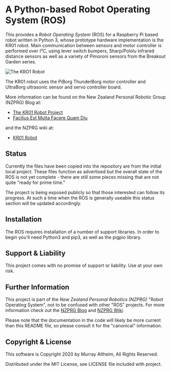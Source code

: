 # A Python-based Robot Operating System (ROS)

This provides a _Robot Operating System_ (ROS) for a Raspberry Pi based robot
written in Python 3, whose prototype hardware implementation is the KR01 robot.
Main communication between sensors and motor controller is performed over I²C, 
using lever switch bumpers, Sharp/Pololu infrared distance sensors as well as 
a variety of Pimoroni sensors from the Breakout Garden series. 


![The KRO1 Robot](https://service.robots.org.nz/wiki/attach/KR01/KR01-0533-1280x584.jpg)


The KR01 robot uses the PiBorg ThunderBorg motor controller and UltraBorg 
ultrasonic sensor and servo controller board. 

More information can be found on the New Zealand Personal Robotic Group (NZPRG) Blog at:

* [The KR01 Robot Project](https://robots.org.nz/2019/12/08/kr01/)
* [Facilius Est Multa Facere Quam Diu](https://robots.org.nz/2020/04/24/facilius-est/)
 
and the NZPRG wiki at:

* [KR01 Robot](https://service.robots.org.nz/wiki/Wiki.jsp?page=KR01)


## Status

Currently the files have been copied into the repository are from the initial local 
project.  These files function as advertised but the overall state of the ROS is not 
yet complete - there are still some pieces missing that are not quite "ready for prime 
time."

The project is being exposed publicly so that those interested can follow its progress.
At such a time when the ROS is generally useable this status section will be updated
accordingly.


## Installation

The ROS requires installation of a number of support libraries. In order to begin you'll
need Python3 and pip3, as well as the pigpio library.


## Support & Liability

This project comes with no promise of support or liability. Use at your own risk.


## Further Information

This project is part of the _New Zealand Personal Robotics (NZPRG)_ "Robot Operating
System", not to be confused with other "ROS" projects. For more information check out the
[NZPRG Blog](https://robots.org.nz/) and [NZPRG Wiki](https://service.robots.org.nz/wiki/).

Please note that the documentation in the code will likely be more current than this README file, so please consult it for the "canonical" information.


## Copyright & License

This software is Copyright 2020 by Murray Altheim, All Rights Reserved.

Distributed under the MIT License, see LICENSE file included with project.

